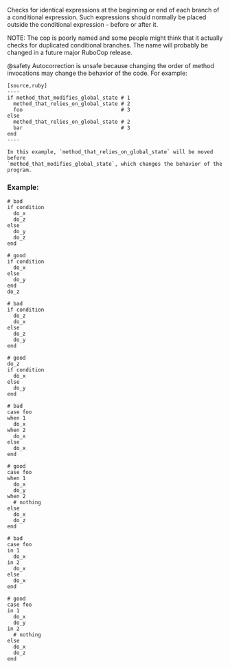 Checks for identical expressions at the beginning or end of
each branch of a conditional expression. Such expressions should normally
be placed outside the conditional expression - before or after it.

NOTE: The cop is poorly named and some people might think that it actually
checks for duplicated conditional branches. The name will probably be changed
in a future major RuboCop release.

@safety
    Autocorrection is unsafe because changing the order of method invocations
    may change the behavior of the code. For example:

    [source,ruby]
    ----
    if method_that_modifies_global_state # 1
      method_that_relies_on_global_state # 2
      foo                                # 3
    else
      method_that_relies_on_global_state # 2
      bar                                # 3
    end
    ----

    In this example, `method_that_relies_on_global_state` will be moved before
    `method_that_modifies_global_state`, which changes the behavior of the program.

### Example:
    # bad
    if condition
      do_x
      do_z
    else
      do_y
      do_z
    end

    # good
    if condition
      do_x
    else
      do_y
    end
    do_z

    # bad
    if condition
      do_z
      do_x
    else
      do_z
      do_y
    end

    # good
    do_z
    if condition
      do_x
    else
      do_y
    end

    # bad
    case foo
    when 1
      do_x
    when 2
      do_x
    else
      do_x
    end

    # good
    case foo
    when 1
      do_x
      do_y
    when 2
      # nothing
    else
      do_x
      do_z
    end

    # bad
    case foo
    in 1
      do_x
    in 2
      do_x
    else
      do_x
    end

    # good
    case foo
    in 1
      do_x
      do_y
    in 2
      # nothing
    else
      do_x
      do_z
    end